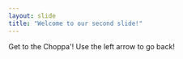 ```yaml
---
layout: slide
title: "Welcome to our second slide!"
---
```

Get to the Choppa'!
Use the left arrow to go back!
